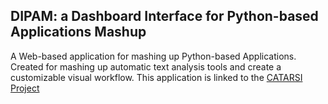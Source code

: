 ## DIPAM: a Dashboard Interface for Python-based Applications Mashup 

A Web-based application for mashing up Python-based Applications. Created for mashing up automatic text analysis tools and create a customizable visual workflow. This application is linked to the [CATARSI Project](https://centri.unibo.it/dharc/en/research/projects-at-dh-arc#catarsi)
